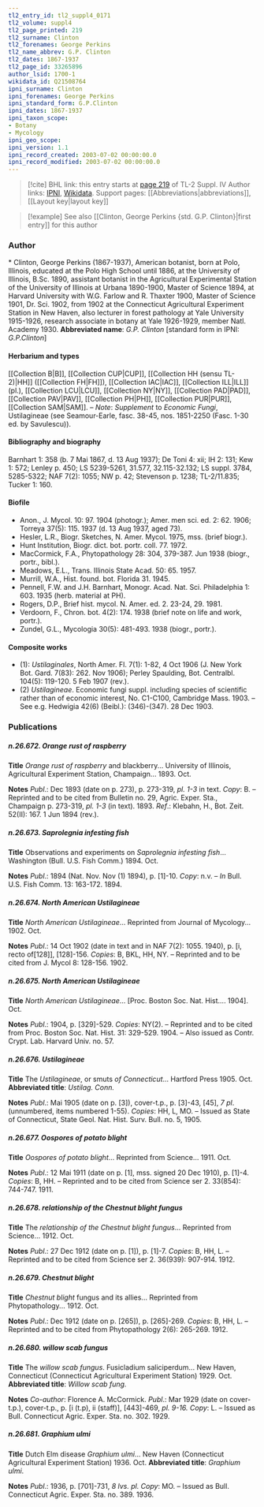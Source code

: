 ```yaml
---
tl2_entry_id: tl2_suppl4_0171
tl2_volume: suppl4
tl2_page_printed: 219
tl2_surname: Clinton
tl2_forenames: George Perkins
tl2_name_abbrev: G.P. Clinton
tl2_dates: 1867-1937
tl2_page_id: 33265896
author_lsid: 1700-1
wikidata_id: Q21508764
ipni_surname: Clinton
ipni_forenames: George Perkins
ipni_standard_form: G.P.Clinton
ipni_dates: 1867-1937
ipni_taxon_scope: 
- Botany
- Mycology
ipni_geo_scope: 
ipni_version: 1.1
ipni_record_created: 2003-07-02 00:00:00.0
ipni_record_modified: 2003-07-02 00:00:00.0
---
```


> [!cite] BHL link: this entry starts at [page 219](https://www.biodiversitylibrary.org/page/33265896) of TL-2 Suppl. IV
> Author links: [IPNI](https://www.ipni.org/a/1700-1), [Wikidata](https://www.wikidata.org/wiki/Q21508764). Support pages: [[Abbreviations|abbreviations]], [[Layout key|layout key]]

> [!example] See also [[Clinton, George Perkins {std. G.P. Clinton}|first entry]] for this author

### Author

\* Clinton, George Perkins (1867-1937), American botanist, born at Polo, Illinois, educated at the Polo High School until 1886, at the University of Illinois, B.Sc. 1890, assistant botanist in the Agricultural Experimental Station of the University of Illinois at Urbana 1890-1900, Master of Science 1894, at Harvard University with W.G. Farlow and R. Thaxter 1900, Master of Science 1901, Dr. Sci. 1902, from 1902 at the Connecticut Agricultural Experiment Station in New Haven, also lecturer in forest pathology at Yale University 1915-1926, research associate in botany at Yale 1926-1929, member Natl. Academy 1930. 
**Abbreviated name**: *G.P. Clinton* \[standard form in IPNI: *G.P.Clinton*\]

#### Herbarium and types

[[Collection B|B]], [[Collection CUP|CUP]], [[Collection HH (sensu TL-2)|HH]] ([[Collection FH|FH]]), [[Collection IAC|IAC]], [[Collection ILL|ILL]] (pl.), [[Collection LCU|LCU]], [[Collection NY|NY]], [[Collection PAD|PAD]], [[Collection PAV|PAV]], [[Collection PH|PH]], [[Collection PUR|PUR]], [[Collection SAM|SAM]]. – *Note*: *Supplement* to *Economic Fungi*, Ustilagineae (see Seamour-Earle, fasc. 38-45, nos. 1851-2250 (Fasc. 1-30 ed. by Savulescu)).

#### Bibliography and biography

Barnhart 1: 358 (b. 7 Mai 1867, d. 13 Aug 1937); De Toni 4: xii; IH 2: 131; Kew 1: 572; Lenley p. 450; LS 5239-5261, 31.577, 32.115-32.132; LS suppl. 3784, 5285-5322; NAF 7(2): 1055; NW p. 42; Stevenson p. 1238; TL-2/11.835; Tucker 1: 160.

#### Biofile

- Anon., J. Mycol. 10: 97. 1904 (photogr.); Amer. men sci. ed. 2: 62. 1906; Torreya 37(5): 115. 1937 (d. 13 Aug 1937, aged 73).
- Hesler, L.R., Biogr. Sketches, N. Amer. Mycol. 1975, mss. (brief biogr.).
- Hunt Institution, Biogr. dict. bot. portr. coll. 77. 1972.
- MacCormick, F.A., Phytopathology 28: 304, 379-387. Jun 1938 (biogr., portr., bibl.).
- Meadows, E.L., Trans. Illinois State Acad. 50: 65. 1957.
- Murrill, W.A., Hist. found. bot. Florida 31. 1945.
- Pennell, F.W. and J.H. Barnhart, Monogr. Acad. Nat. Sci. Philadelphia 1: 603. 1935 (herb. material at PH).
- Rogers, D.P., Brief hist. mycol. N. Amer. ed. 2. 23-24, 29. 1981.
- Verdoorn, F., Chron. bot. 4(2): 174. 1938 (brief note on life and work, portr.).
- Zundel, G.L., Mycologia 30(5): 481-493. 1938 (biogr., portr.).

#### Composite works

- (1): *Ustilaginales*, North Amer. Fl. 7(1): 1-82, 4 Oct 1906 (J. New York Bot. Gard. 7(83): 262. Nov 1906); Perley Spaulding, Bot. Centralbl. 104(5): 119-120. 5 Feb 1907 (rev.).
- (2) *Ustilagineae*. Economic fungi suppl. including species of scientific rather than of economic interest, No. C1-C100, Cambridge Mass. 1903. – See e.g. Hedwigia 42(6) (Beibl.): (346)-(347). 28 Dec 1903.

### Publications

##### n.26.672. Orange rust of raspberry

**Title**
*Orange rust of raspberry* and blackberry... University of Illinois, Agricultural Experiment Station, Champaign... 1893. Oct.

**Notes**
*Publ*.: Dec 1893 (date on p. 273), p. 273-319, *pl. 1-3* in text. *Copy*: B. – Reprinted and to be cited from Bulletin no. 29, Agric. Exper. Sta., Champaign p. 273-319, *pl. 1-3* (in text). 1893.
*Ref*.: Klebahn, H., Bot. Zeit. 52(II): 167. 1 Jun 1894 (rev.).

##### n.26.673. Saprolegnia infesting fish

**Title**
Observations and experiments on *Saprolegnia infesting fish*... Washington (Bull. U.S. Fish Comm.) 1894. Oct.

**Notes**
*Publ*.: 1894 (Nat. Nov. Nov (1) 1894), p. \[1\]-10. *Copy*: n.v. – *In* Bull. U.S. Fish Comm. 13: 163-172. 1894.

##### n.26.674. North American Ustilagineae

**Title**
*North American Ustilagineae*... Reprinted from Journal of Mycology... 1902. Oct.

**Notes**
*Publ*.: 14 Oct 1902 (date in text and in NAF 7(2): 1055. 1940), p. \[i, recto of\[128\]\], \[128\]-156.
*Copies*: B, BKL, HH, NY. – Reprinted and to be cited from J. Mycol 8: 128-156. 1902.

##### n.26.675. North American Ustilagineae

**Title**
*North American Ustilagineae*... \[Proc. Boston Soc. Nat. Hist.... 1904\]. Oct.

**Notes**
*Publ*.: 1904, p. \[329\]-529. *Copies*: NY(2). – Reprinted and to be cited from Proc. Boston Soc. Nat. Hist. 31: 329-529. 1904. – Also issued as Contr. Crypt. Lab. Harvard Univ. no. 57.

##### n.26.676. Ustilagineae

**Title**
The *Ustilagineae*, or smuts *of Connecticut*... Hartford Press 1905. Oct.
**Abbreviated title**: *Ustilag. Conn.*

**Notes**
*Publ*.: Mai 1905 (date on p. \[3\]), cover-t.p., p. \[3\]-43, \[45\], *7 pl*. (unnumbered, items numbered 1-55). *Copies*: HH, L, MO. – Issued as State of Connecticut, State Geol. Nat. Hist. Surv. Bull. no. 5, 1905.

##### n.26.677. Oospores of potato blight

**Title**
*Oospores of potato blight*... Reprinted from Science... 1911. Oct.

**Notes**
*Publ*.: 12 Mai 1911 (date on p. \[1\], mss. signed 20 Dec 1910), p. \[1\]-4. *Copies*: B, HH. – Reprinted and to be cited from Science ser 2. 33(854): 744-747. 1911.

##### n.26.678. relationship of the Chestnut blight fungus

**Title**
The *relationship of the Chestnut blight fungus*... Reprinted from Science... 1912. Oct.

**Notes**
*Publ*.: 27 Dec 1912 (date on p. \[1\]), p. \[1\]-7. *Copies*: B, HH, L. – Reprinted and to be cited from Science ser 2. 36(939): 907-914. 1912.

##### n.26.679. Chestnut blight

**Title**
*Chestnut blight* fungus and its allies... Reprinted from Phytopathology... 1912. Oct.

**Notes**
*Publ*.: Dec 1912 (date on p. \[265\]), p. \[265\]-269. *Copies*: B, HH, L. – Reprinted and to be cited from Phytopathology 2(6): 265-269. 1912.

##### n.26.680. willow scab fungus

**Title**
The *willow scab fungus*. Fusicladium saliciperdum... New Haven, Connecticut (Connecticut Agricultural Experiment Station) 1929. Oct.
**Abbreviated title**: *Willow scab fung.*

**Notes**
*Co-author*: Florence A. McCormick.
*Publ*.: Mar 1929 (date on cover-t.p.), cover-t.p., p. \[i (t.p), ii (staff)\], \[443\]-469, *pl. 9-16.*
*Copy*: L. – Issued as Bull. Connecticut Agric. Exper. Sta. no. 302. 1929.

##### n.26.681. Graphium ulmi

**Title**
Dutch Elm disease *Graphium ulmi*... New Haven (Connecticut Agricultural Experiment Station) 1936. Oct.
**Abbreviated title**: *Graphium ulmi*.

**Notes**
*Publ*.: 1936, p. \[701\]-731, *8 lvs. pl. Copy*: MO. – Issued as Bull. Connecticut Agric. Exper. Sta. no. 389. 1936.

